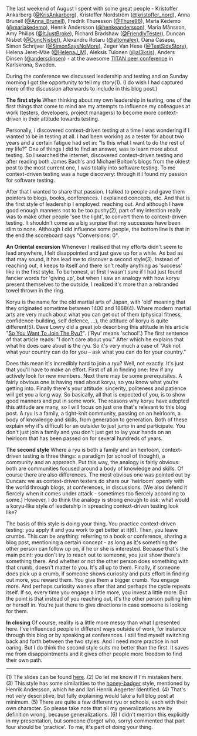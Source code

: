 <html><body><p>The last weekend of August I spent with some great people - Kristoffer Ankarberg (<a href="https://twitter.com/KrisAnkarberg">@KrisAnkarberg</a>), Kristoffer Nordström (<a href="https://twitter.com/kristoffer_nord">@kristoffer_nord</a>), Anna Brunell (<a href="https://twitter.com/Anna_Brunell">@Anna_Brunell</a>), Fredrik Thuresson (<a href="https://twitter.com/Thure98">@Thure98</a>), Maria Kedemo (<a href="https://twitter.com/mariakedemo">@mariakedemo</a>), Henrik Andersson (<a href="https://twitter.com/henkeandersson">@henkeandersson</a>), Maria Månsson, Amy Philips (<a href="https://twitter.com/ItJustBroke">@ItJustBroke</a>), Richard Bradshaw (<a href="https://twitter.com/FriendlyTester">@FriendlyTester</a>), Duncan Nisbet (<a href="https://twitter.com/DuncNisbet">@DuncNisbet</a>), Alexandru Rotaru (<a href="https://twitter.com/altomalex">@altomalex</a>), Oana Casapu, Simon Schrijver (<a href="https://twitter.com/SimonSaysNoMore">@SimonSaysNoMore</a>), Zeger Van Hese (<a href="https://twitter.com/TestSideStory">@TestSideStory</a>), Helena Jeret-Mäe (<a href="https://twitter.com/HelenaJ_M">@HelenaJ_M</a>), Aleksis Tulonen (<a href="https://twitter.com/al3ksis">@al3ksis</a>), Anders Dinsen (<a href="https://twitter.com/andersdinsen">@andersdinsen</a>) - at the awesome <a href="http://www.karlskronatestgathering.se/titan.html">TITAN peer conference</a> in Karlskrona, Sweden.

During the conference we discussed leadership and testing and on Sunday morning I got the opportunity to tell my story(1). (I do wish I had captured more of the discussion afterwards to include in this blog post.)

<strong>The first style</strong>
When thinking about my own leadership in testing, one of the first things that come to mind are my attempts to influence my colleagues at work (testers, developers, project managers) to become more context-driven in their attitude towards testing.

Personally, I discovered context-driven testing at a time I was wondering if I wanted to be in testing at all. I had been working as a tester for about two years and a certain fatigue had set in: "Is this what I want to do the rest of my life?" One of things I did to find an answer, was to learn more about testing. So I searched the internet, discovered context-driven testing and after reading both James Bach's and Michael Bolton's blogs from the oldest post to the most current one, I was totally into software testing. To me context-driven testing was a huge discovery: through it I found my passion for software testing.

After that I wanted to share that passion. I talked to people and gave them pointers to blogs, books, conferences. I explained concepts, etc. And that is the first style of leadership I employed: reaching out. And although I have good enough manners not to be too pushy(2), part of my intention really was to make other people 'see the light', to convert them to context-driven testing. It shouldn't come as a big surpise that my successes have been slim to none. Although I did influence some people, the bottom line is that in the end the scoreboard says "Conversions: 0".

<strong>An Oriental excursion</strong>
Whenever I realised that my efforts didn't seem to lead anywhere, I felt disappointed and just gave up for a while. As bad as that may sound, it has lead me to discover a second style(3). Instead of reaching out, it keeps to itself and there isn't really anything as 'success' like in the first style. To be honest, at first I wasn't sure if I had just found fancier words for 'giving up', but when I saw an analogy with how koryu present themselves to the outside, I realized it's more than a rebranded towel thrown in the ring.

Koryu is the name for the old martial arts of Japan, with 'old' meaning that they originated sometime between 1400 and 1868(4). Where modern martial arts are very much about what you can get out of them (physical fitness, confidence-building, self defence, ...), the attitude of koryu is quite different(5). Dave Lowry did a great job describing this attitude in his article "<a href="http://shutokukan.org/join_the_ryu.html">So You Want To Join The Ryu?</a>". ('Ryu' means 'school'.) The first sentence of that article reads: "I don’t care about you." After which he explains that what he does care about is the ryu. So it's very much a case of "Ask not what your country can do for you – ask what you can do for your country."

Does this mean it's incredibly hard to join a ryu? Well, not exactly. It's just that you'll have to make an effort. First of all in finding one: few if any actively look for new members. Next there may be some prerequisites. A fairly obvious one is having read about koryu, so you know what you're getting into. Finally there's your attitude: sincerity, politeness and patience will get you a long way. So basically, all that is expected of you, is to show good manners and put in some work.
The reasons why koryu have adopted this attitude are many, so I will focus on just one that's relevant to this blog post. A ryu is a family, a tight-knit community, passing on an heirloom, a body of knowledge and skills, from generation to generation. Both of these explain why it's difficult for an outsider to just jump in and participate. You don't just join a family and you don't just get to lay your hands on an heirloom that has been passed on for several hundreds of years.

<strong>The second style</strong>
Where a ryu is both a family and an heirloom, context-driven testing is three things: a paradigm (or school of thought), a community and an approach. Put this way, the analogy is fairly obvious: both are communities focused around a body of knowledge and skills. Of course there are also differences. The most obvious one was pointed out by Duncan: we as context-driven testers do share our 'heirloom' openly with the world through blogs, at conferences, in discussions. (We also defend it fiercely when it comes under attack - sometimes too fiercely according to some.) However, I do think the analogy is strong enough to ask: what would a koryu-like style of leadership in spreading context-driven testing look like?

The basis of this style is doing your thing. You practice context-driven testing: you apply it and you work to get better at it(6).
Then, you leave crumbs. This can be anything: referring to a book or conference, sharing a blog post, mentioning a certain concept - as long as it's something the other person can follow up on, if he or she is interested. Because that's the main point: you don't try to reach out to someone, you just show there's something there. And whether or not the other person does something with that crumb, doesn't matter to you. It's all up to them.
Finally, if someone does pick up a crumb, if someone shows curiosity and puts effort in finding out more, you reward them. You give them a bigger crumb. You engage more. And perhaps curiosity wanes after that and perhaps the cycle repeats itself. If so, every time you engage a little more, you invest a little more. But the point is that instead of you reaching out, it's the other person pulling him or herself in. You're just there to give directions in case someone is looking for them.

<strong>In closing</strong>
Of course, reality is a little more messy than what I presented here. I've influenced people in different ways outside of work, for instance through this blog or by speaking at conferences. I still find myself switching back and forth between the two styles. And I need more practice in not caring. But I do think the second style suits me better than the first. It saves me from disappointments and it gives other people more freedom to find their own path.

--- --- ---

(1) The slides can be found <a href="http://j19sch.github.io/TITAN_leadership_koryu.html#/">here</a>.
(2) Do let me know if I'm mistaken here.
(3) This style has some similarities to the <a href="https://www.youtube.com/watch?v=4r7wHMg5Yjg">honey-badger</a> style, mentioned by Henrik Andersson, which he and Ilari Henrik Aegerter identified.
(4) That's not very descriptive, but fully explaining would take a full blog post at minimum.
(5) There are quite a few different ryu or schools, each with their own character. So please take note that all my generalizations are by definition wrong, because generalizations.
(6) I didn't mention this explicitly in my presentation, but someone (forgot who, sorry) commented that part four should be 'practice'. To me, it's part of doing your thing.</p></body></html>